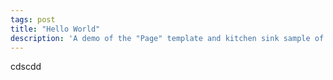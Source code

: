 ```yaml
---
tags: post
title: "Hello World"
description: 'A demo of the "Page" template and kitchen sink sample of styled elements.'
---
```

cdscdd
